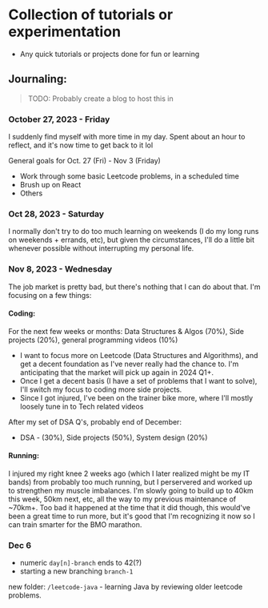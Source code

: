 # Collection of tutorials or experimentation

- Any quick tutorials or projects done for fun or learning

## Journaling:
>TODO: Probably create a blog to host this in

### October 27, 2023 - Friday

I suddenly find myself with more time in my day. Spent about an hour to reflect, and it's now time to get back to it lol

General goals for Oct. 27 (Fri) - Nov 3 (Friday)
- Work through some basic Leetcode problems, in a scheduled time
- Brush up on React
- Others


### Oct 28, 2023 - Saturday

I normally don't try to do too much learning on weekends (I do my long runs on weekends + errands, etc), but given the circumstances, I'll do a little bit whenever possible without interrupting my personal life.


### Nov 8, 2023 - Wednesday

The job market is pretty bad, but there's nothing that I can do about that. I'm focusing on a few things:

#### Coding:
For the next few weeks or months:
Data Structures & Algos (70%), Side projects (20%), general programming videos (10%)

- I want to focus more on Leetcode (Data Structures and Algorithms), and get a decent foundation as I've never really had the chance to. I'm anticipating that the market will pick up again in 2024 Q1+. 
- Once I get a decent basis (I have a set of problems that I want to solve), I'll switch my focus to coding more side projects.
- Since I got injured, I've been on the trainer bike more, where I'll mostly loosely tune in to Tech related videos

After my set of DSA Q's, probably end of December:
- DSA - (30%), Side projects (50%), System design (20%)
  
#### Running:
I injured my right knee 2 weeks ago (which I later realized might be my IT bands) from probably too much running, but I perservered and worked up to strengthen my muscle imbalances. I'm slowly going to build up to 40km this week, 50km next, etc, all the way to my previous maintenance of ~70km+. Too bad it happened at the time that it did though, this would've been a great time to run more, but it's good that I'm recognizing it now so I can train smarter for the BMO marathon. 


### Dec 6
- numeric `day[n]-branch` ends to 42(?)
- starting a new branching `branch-1`

new folder: `/leetcode-java` - learning Java by reviewing older leetcode problems.